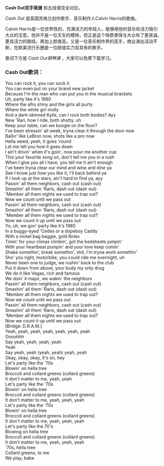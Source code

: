 

**Cash Out双手简谱** 和五线谱完全对应。

_Cash Out_ 是英国苏格兰创作歌手、音乐制作人Calvin Harris的歌曲。

Calvin
Harris是一位世界性的，充满活力的年轻人，能够用他的音乐和活力吸引大众的注意。他并不是一位天生的模特，但正是这个特质使得与大众有了更真诚、更具活力的联结。再加上颜值高，又是一位音乐制作界的高手，商业演出活动不断，在欧美流行乐圈是一位颜值实力双具有的歌手。

歌词下方是 _Cash Out钢琴谱_ ，大家可以免费下载学习。

### Cash Out歌词：

You can rock it, you can sock it  
You can even put on your brand new jacket  
Because I'm the man who can put you in the musical brackets  
Uh, party like it's 1980  
Where the afro shiny and the girls all purty  
Where the white girl molly  
And a dark-skinned Kylie, can I rock both bodies? Ayy  
New 'Rari, how I ride, both shotty, uh  
Keep your table, can we boogie on the floor?  
I've been stressin' all week, tryna clear it through the door now  
Ballin' like LeBron now, shots like a pro now  
Hella weed, yeah, it goes 'round  
Let me tell you how it goes down  
I ain't drivin' when it's goin', now pour me another cup  
This your favorite song on, don't tell me you in a rush  
When I give you all I have, you tell me it ain't enough  
I've been tryna clear our mind and wine and dine ya  
See I know just how you like it, I'll back behind ya  
If I look up at the stars, ain't hard to find ya, ayy  
Passin' all them neighbors, cash out (cash out)  
Smashin' all them 'Raris, dash out (dash out)  
'Member all them nights we used to trap out?  
Now we count until we pass out  
Passin' all them neighbors, cash out (cash out)  
Smashin' all them 'Raris, dash out (dash out)  
'Member all them nights we used to trap out?  
Now we count it up until we pass out  
Yo, uh, we gon' party like it's 1980  
In a buggy-eyed 'Cedes or a dopeboy Caddy  
With a nickel bag baggie, gold Rolex  
Timin' for your climax climbin', got the bedsheets jumpin'  
With your heartbeat pumpin' and your love keep comin'  
Shake somethin', break somethin', shit, I'm tryna work somethin'  
Sho' you right, motorbike, you could ride me overnight, uh  
Never been one to judge, we rushin' back to the club  
Put it down from above, your body my only drug  
We do it like Vegas, rich and famous  
We doin' it major, we wakin' the neighbors  
Passin' all them neighbors, cash out (cash out)  
Smashin' all them 'Raris, dash out (dash out)  
'Member all them nights we used to trap out?  
Now we count until we pass out  
Passin' all them neighbors, cash out (cash out)  
Smashin' all them 'Raris, dash out (dash out)  
'Member all them nights we used to trap out?  
Now we count it up until we pass out  
[Bridge: D.R.A.M.]  
Yeah, yeah, yeah, yeah, yeah, yeah, yeah  
Oooohhh  
Say yeah, yeah, yeah, yeah  
Yeah  
Say yeah, yeah (yeah, yeah) yeah, yeah  
Okay, okay, okay, it's on, hey  
Let's party like the '70s  
Blowin' on hella tree  
Broccoli and collard greens (collard greens)  
It don't matter to me, yeah, yeah  
Let's party like the '70s  
Blowin' on hella tree  
Broccoli and collard greens (collard greens)  
It don't matter to me, yeah, yeah, yeah  
Let's party like the '70s  
Blowin' on hella tree  
Broccoli and collard greens (collard greens)  
It don't matter to me, yeah, yeah, yeah  
Let's party like the 70's  
Blowing on hella tree  
Broccoli and collard greens (collard greens)  
It don't matter to me, yeah, yeah, yeah  
'70s, hella tree  
Collard greens, to me  
We play, babe

